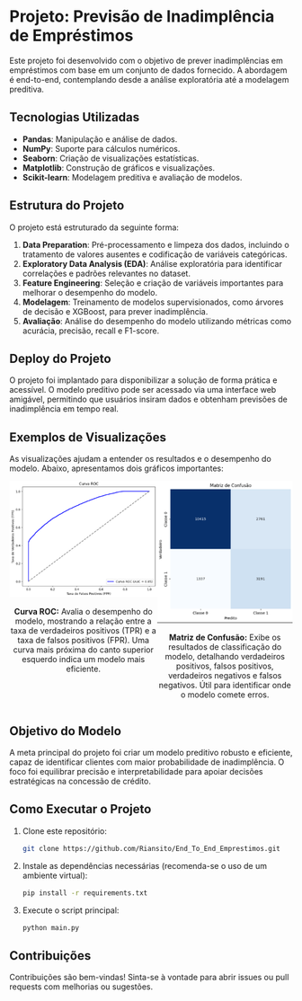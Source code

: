 # Projeto: Previsão de Inadimplência de Empréstimos

Este projeto foi desenvolvido com o objetivo de prever inadimplências em empréstimos com base em um conjunto de dados fornecido. A abordagem é end-to-end, contemplando desde a análise exploratória até a modelagem preditiva.

## Tecnologias Utilizadas

* **Pandas**: Manipulação e análise de dados.
* **NumPy**: Suporte para cálculos numéricos.
* **Seaborn**: Criação de visualizações estatísticas.
* **Matplotlib**: Construção de gráficos e visualizações.
* **Scikit-learn**: Modelagem preditiva e avaliação de modelos.

## Estrutura do Projeto

O projeto está estruturado da seguinte forma:

1. **Data Preparation**: Pré-processamento e limpeza dos dados, incluindo o tratamento de valores ausentes e codificação de variáveis categóricas.
2. **Exploratory Data Analysis (EDA)**: Análise exploratória para identificar correlações e padrões relevantes no dataset.
3. **Feature Engineering**: Seleção e criação de variáveis importantes para melhorar o desempenho do modelo.
4. **Modelagem**: Treinamento de modelos supervisionados, como árvores de decisão e XGBoost, para prever inadimplência.
5. **Avaliação**: Análise do desempenho do modelo utilizando métricas como acurácia, precisão, recall e F1-score.

## Deploy do Projeto

O projeto foi implantado para disponibilizar a solução de forma prática e acessível. O modelo preditivo pode ser acessado via uma interface web amigável, permitindo que usuários insiram dados e obtenham previsões de inadimplência em tempo real.

## Exemplos de Visualizações

As visualizações ajudam a entender os resultados e o desempenho do modelo. Abaixo, apresentamos dois gráficos importantes:

<div style="display: flex; justify-content: space-around;">
  <div style="text-align: center;">
    <img src="Imagens/Captura%20de%20tela%202025-06-03%20151646.png" alt="Curva ROC" width="400">
    <p><b>Curva ROC:</b> Avalia o desempenho do modelo, mostrando a relação entre a taxa de verdadeiros positivos (TPR) e a taxa de falsos positivos (FPR). Uma curva mais próxima do canto superior esquerdo indica um modelo mais eficiente.</p>
  </div>
  <div style="text-align: center;">
    <img src="Imagens/Captura%20de%20tela%202025-06-03%20151632.png" alt="Matriz de Confusão" width="400">
    <p><b>Matriz de Confusão:</b> Exibe os resultados de classificação do modelo, detalhando verdadeiros positivos, falsos positivos, verdadeiros negativos e falsos negativos. Útil para identificar onde o modelo comete erros.</p>
  </div>
</div>

## Objetivo do Modelo

A meta principal do projeto foi criar um modelo preditivo robusto e eficiente, capaz de identificar clientes com maior probabilidade de inadimplência. O foco foi equilibrar precisão e interpretabilidade para apoiar decisões estratégicas na concessão de crédito.

## Como Executar o Projeto

1. Clone este repositório:

   ```bash
   git clone https://github.com/Riansito/End_To_End_Emprestimos.git
   ```
2. Instale as dependências necessárias (recomenda-se o uso de um ambiente virtual):

   ```bash
   pip install -r requirements.txt
   ```
3. Execute o script principal:

   ```bash
   python main.py
   ```



## Contribuições

Contribuições são bem-vindas! Sinta-se à vontade para abrir issues ou pull requests com melhorias ou sugestões.


